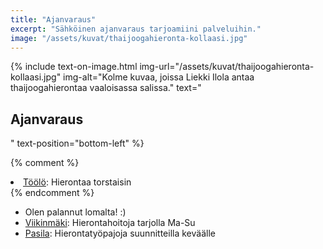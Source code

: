 ```yaml
---
title: "Ajanvaraus"
excerpt: "Sähköinen ajanvaraus tarjoamiini palveluihin."
image: "/assets/kuvat/thaijoogahieronta-kollaasi.jpg"
---
```

{% include text-on-image.html img-url="/assets/kuvat/thaijoogahieronta-kollaasi.jpg" img-alt="Kolme kuvaa, joissa Liekki Ilola antaa thaijoogahierontaa vaaloisassa salissa." text="<h2>Ajanvaraus</h2>" text-position="bottom-left" %}


{% comment %}
	<li><a class="textlink" href="/yhteystiedot#töölö">Töölö</a>: Hierontaa torstaisin</li>
{% endcomment %}

<ul>
	<li>Olen palannut lomalta! :)</li>
	<li><a class="textlink" href="/yhteystiedot#Viikinmäki">Viikinmäki</a>: Hierontahoitoja tarjolla Ma-Su</li>
	<li><a class="textlink" href="/yhteystiedot#pasila">Pasila</a>: Hierontatyöpajoja suunnitteilla keväälle</li>
</ul>

<script type="text/javascript" language="javascript">(function(d,s,i,c,j,a){a=d.getElementsByTagName(s)[0];if(d.getElementById(i))return;j=d.createElement(s);j.id=i;j.async=1;j.setAttribute("data-c",c);j.src="https://static.vello.fi/js/wizard/vwiz.js";a.parentNode.insertBefore(j,a);}(document,"script","vello-wizard-sdk","liekki-wellness"));</script>
<div id="vello-wizard"></div>